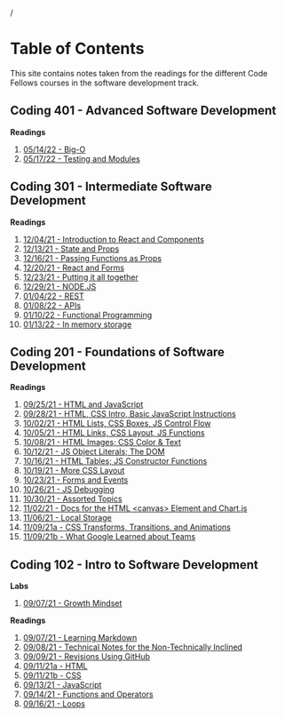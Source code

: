 /
# **Table of Contents**
This site contains notes taken from the readings for the different Code Fellows courses in the software development track.

## Coding 401 - Advanced Software Development
**Readings**
1. [05/14/22 - Big-O](Big-O.md)
2. [05/17/22 - Testing and Modules](testing-and-modules.md)

## Coding 301 - Intermediate Software Development
**Readings**
1. [12/04/21 - Introduction to React and Components](pre-work-React.md)
1. [12/13/21 - State and Props](state-and-props.md)
1. [12/16/21 - Passing Functions as Props](passing-functions-as-props.md)
1. [12/20/21 - React and Forms](react-and-forms.md)
1. [12/23/21 - Putting it all together](putting-it-all-together.md)
1. [12/29/21 - NODE.JS](node_js.md)
1. [01/04/22 - REST](rest.md)
1. [01/08/22 - APIs](apis.md)
1. [01/10/22 - Functional Programming](functional-programming.md)
1. [01/13/22 - In memory storage](in-memory-storage.md)

## Coding 201 - Foundations of Software Development
**Readings**
1. [09/25/21 - HTML and JavaScript](class-01.md)
1. [09/28/21 - HTML, CSS Intro, Basic JavaScript Instructions](class-02.md)
1. [10/02/21 - HTML Lists, CSS Boxes, JS Control Flow](class-03.md)
1. [10/05/21 - HTML Links, CSS Layout, JS Functions](class-04.md)
1. [10/08/21 - HTML Images; CSS Color & Text](class-05.md)
1. [10/12/21 - JS Object Literals; The DOM](class-06.md)
1. [10/16/21 - HTML Tables; JS Constructor Functions](class-07.md)
1. [10/19/21 - More CSS Layout](TBD)
1. [10/23/21 - Forms and Events](class-09.md)
1. [10/26/21 - JS Debugging](class-10.md)
1. [10/30/21 - Assorted Topics](TBD)
1. [11/02/21 - Docs for the HTML \<canvas> Element and Chart.js](class-12.md)
1. [11/06/21 - Local Storage](class-13.md)
1. [11/09/21a - CSS Transforms, Transitions, and Animations](class-14a.md)
1. [11/09/21b - What Google Learned about Teams](class-14b.md)


## Coding 102 - Intro to Software Development
**Labs**
1. [09/07/21 - Growth Mindset](GrowthMindset.md)

**Readings**
1. [09/07/21 - Learning Markdown](LearningMarkdown.md)
1. [09/08/21 - Technical Notes for the Non-Technically Inclined](ClassFor090821.md)
1. [09/09/21 - Revisions Using GitHub](Git.md)
1. [09/11/21a - HTML](HTML.md)
1. [09/11/21b - CSS](CSS.md)
1. [09/13/21 - JavaScript](JavaScript.md)
1. [09/14/21 - Functions and Operators](Functions.md)
1. [09/16/21 - Loops](Loops.md)
